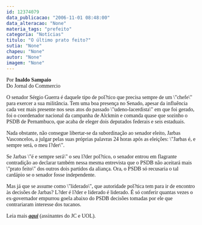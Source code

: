 ```yaml
---
id: 12374079
data_publicacao: "2006-11-01 08:48:00"
data_alteracao: "None"
materia_tags: "prefeito"
categoria: "Notícias"
titulo: "O último prato feito?"
sutia: "None"
chapeu: "None"
autor: "None"
imagem: "None"
---
```

<p><P><FONT face=Verdana>Por <STRONG>Inaldo Sampaio</STRONG><BR>Do Jornal do Commercio</FONT></P></p>
<p><P><FONT face=Verdana>O senador Sérgio Guerra é daquele tipo de pol?tico que precisa sempre de um \"chefe\" para exercer a sua militância. Tem uma boa presença no Senado, apesar da influência cada vez mais presente nos seus atos do passado \"udeno-lacerdista\" em que foi gerado, foi o coordenador nacional da campanha de Alckmin e comanda quase que sozinho o PSDB de Pernambuco, que acaba de eleger dois deputados federais e seis estaduais. </FONT></P></p>
<p><P><FONT face=Verdana>Nada obstante, não consegue libertar-se da subordinação ao senador eleito, Jarbas Vasconcelos, a julgar pelas suas próprias palavras 24 horas após as eleições: \"Jarbas é, e sempre será, o meu l?der\".</FONT></P></p>
<p><P><FONT face=Verdana>Se Jarbas \"é e sempre será\" o seu l?der pol?tico, o senador entrou em flagrante contradição ao declarar também nessa mesma entrevista que o PSDB não aceitará mais \"prato feito\" dos outros dois partidos da aliança. Ora, o PSDB só recusaria o tal cardápio se o senador fosse independente. </FONT></P></p>
<p><P><FONT face=Verdana>Mas já que se assume como \"liderado\", que autoridade pol?tica tem para ir de encontro às decisões de Jarbas? L?der é l?der e liderado é liderado. É só conferir quantas vezes o ex-governador empurrou goela abaixo do PSDB decisões tomadas por ele que contrariaram interesse dos tucanos.</FONT></P><FONT face=Verdana></p>
<p><P>Leia mais <STRONG><EM><A href=\"https://jc3.uol.com.br/jornal/2006/11/01/can_9.php\" target=_blank>aqui</A></EM></STRONG> (assinantes do JC e UOL).</P></FONT> </p>
